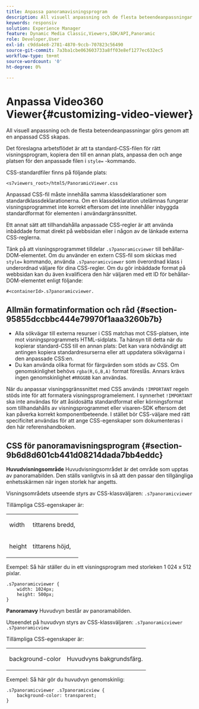 ```yaml
---
title: Anpassa panoramavisningsprogram
description: All visuell anpassning och de flesta beteendeanpassningar för panoramavyn görs genom att en anpassad CSS skapas.
keywords: responsiv
solution: Experience Manager
feature: Dynamic Media Classic,Viewers,SDK/API,Panoramic
role: Developer,User
exl-id: c9dda4e8-2781-4870-9ccb-707823c56490
source-git-commit: 7a3ba1cbe063603733a8ff03e8ef1277ec632ec5
workflow-type: tm+mt
source-wordcount: '0'
ht-degree: 0%

---
```


# Anpassa Video360 Viewer{#customizing-video-viewer}

All visuell anpassning och de flesta beteendeanpassningar görs genom att en anpassad CSS skapas.

Det föreslagna arbetsflödet är att ta standard-CSS-filen för rätt visningsprogram, kopiera den till en annan plats, anpassa den och ange platsen för den anpassade filen i `style=` -kommando.

CSS-standardfiler finns på följande plats:

`<s7viewers_root>/html5/PanoramicViewer.css`

Anpassad CSS-fil måste innehålla samma klassdeklarationer som standardklassdeklarationerna. Om en klassdeklaration utelämnas fungerar visningsprogrammet inte korrekt eftersom det inte innehåller inbyggda standardformat för elementen i användargränssnittet.

Ett annat sätt att tillhandahålla anpassade CSS-regler är att använda inbäddade format direkt på webbsidan eller i någon av de länkade externa CSS-reglerna.

Tänk på att visningsprogrammet tilldelar `.s7panoramicviewer` till behållar-DOM-elementet. Om du använder en extern CSS-fil som skickas med `style=` kommando, använda `.s7panoramicviewer` som överordnad klass i underordnad väljare för dina CSS-regler. Om du gör inbäddade format på webbsidan kan du även kvalificera den här väljaren med ett ID för behållar-DOM-elementet enligt följande:

`#<containerId>.s7panoramicviewer.`


## Allmän formatinformation och råd {#section-95855dccbbc444e79970f1aaa3260b7b}

* Alla sökvägar till externa resurser i CSS matchas mot CSS-platsen, inte mot visningsprogrammets HTML-sidplats. Ta hänsyn till detta när du kopierar standard-CSS till en annan plats: Det kan vara nödvändigt att antingen kopiera standardresurserna eller att uppdatera sökvägarna i den anpassade CSS:en.
* Du kan använda olika format för färgvärden som stöds av CSS. Om genomskinlighet behövs `rgba(R,G,B,A)` format föreslås. Annars krävs ingen genomskinlighet `#RRGGBB` kan användas.

När du anpassar visningsgränssnittet med CSS används `!IMPORTANT` regeln stöds inte för att formatera visningsprogramelement. I synnerhet `!IMPORTANT` ska inte användas för att åsidosätta standardformat eller körningsformat som tillhandahålls av visningsprogrammet eller visaren-SDK eftersom det kan påverka korrekt komponentbeteende. I stället bör CSS-väljare med rätt specificitet användas för att ange CSS-egenskaper som dokumenteras i den här referenshandboken.

## CSS för panoramavisningsprogram {#section-9b6d8d601cb441d08214dada7bb4eddc}

**Huvudvisningsområde**
Huvudvisningsområdet är det område som upptas av panoramabilden.  Den ställs vanligtvis in så att den passar den tillgängliga enhetsskärmen när ingen storlek har angetts.

Visningsområdets utseende styrs av CSS-klassväljaren:
`.s7panoramicviewer`

Tillämpliga CSS-egenskaper är:

<table id="table_panA68A403DB93A6D597461A573"> 
 <tbody> 
  <tr> 
   <td colname="col1"> <p> <span class="codeph"> width </span> </p> </td> 
   <td colname="col2"> <p> <span class="codeph"> tittarens bredd, </span> </p> </td> 
  </tr> 
  <tr> 
   <td colname="col1"> <p> <span class="codeph"> height </span> </p> </td> 
   <td colname="col2"> <p> <span class="codeph"> tittarens höjd, </span> </p> </td> 
  </tr> 
 </tbody> 
</table>

Exempel: Så här ställer du in ett visningsprogram med storleken 1 024 x 512 pixlar.

```
.s7panoramicviewer {
	width: 1024px;
	height: 500px;	
}
```

**Panoramavy**
Huvudvyn består av panoramabilden.

Utseendet på huvudvyn styrs av CSS-klassväljaren:
`.s7panoramicviewer .s7panoramicview`

Tillämpliga CSS-egenskaper är:
<table id="table_pann68A403DB93A6D597461A573"> 
 <tbody> 
  <tr> 
   <td colname="col1"> <p> <span class="codeph"> background-color </span> </p> </td> 
   <td colname="col2"> <p> <span class="codeph"> Huvudvyns bakgrundsfärg. </span> </p> </td> 
  </tr> 
 </tbody> 
</table>

Exempel: Så här gör du huvudvyn genomskinlig:

```
.s7panoramicviewer .s7panoramicview {
	background-color: transparent;
}
```
